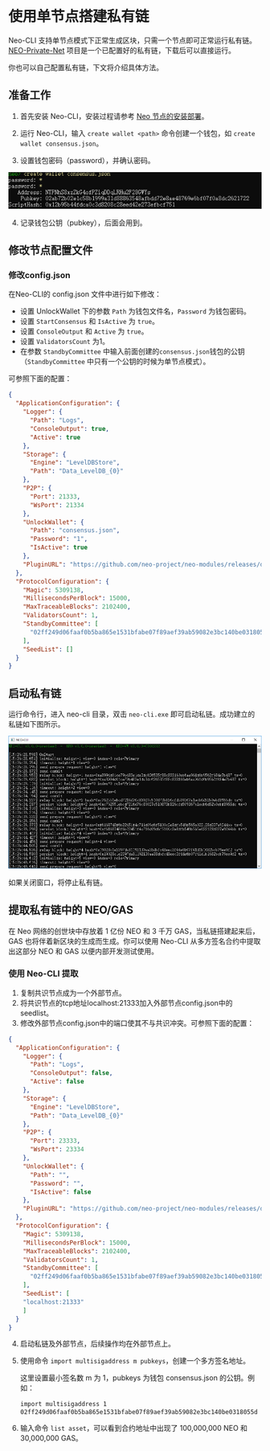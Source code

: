 # 使用单节点搭建私有链

Neo-CLI 支持单节点模式下正常生成区块，只需一个节点即可正常运行私有链。[NEO-Private-Net](https://github.com/chenzhitong/NEO-Private-Net) 项目是一个已配置好的私有链，下载后可以直接运行。

你也可以自己配置私有链，下文将介绍具体方法。

## 准备工作

1. 首先安装 Neo-CLI，安装过程请参考 [Neo 节点的安装部署](../../../node/cli/setup.md)。

2. 运行 Neo-CLI，输入 `create wallet <path>` 命令创建一个钱包，如 `create wallet consensus.json`。
3. 设置钱包密码（password），并确认密码。

 ![](../assets/create-wallet.png)

4. 记录钱包公钥（pubkey），后面会用到。

## 修改节点配置文件

### 修改config.json

在Neo-CLI的 config.json 文件中进行如下修改：

- 设置 UnlockWallet 下的参数 `Path` 为钱包文件名，`Password` 为钱包密码。
- 设置 `StartConsensus` 和 `IsActive` 为 `true`。
- 设置 `ConsoleOutput` 和 `Active`  为 `true`。
- 设置 `ValidatorsCount` 为1。
- 在参数 `StandbyCommittee` 中输入前面创建的`consensus.json`钱包的公钥（`StandbyCommittee` 中只有一个公钥的时候为单节点模式）。

可参照下面的配置：

```json
{
  "ApplicationConfiguration": {
    "Logger": {
      "Path": "Logs",
      "ConsoleOutput": true,
      "Active": true
    },
    "Storage": {
      "Engine": "LevelDBStore",
      "Path": "Data_LevelDB_{0}"
    },
    "P2P": {
      "Port": 21333,
      "WsPort": 21334
    },
    "UnlockWallet": {
      "Path": "consensus.json",
      "Password": "1",
      "IsActive": true
    },
    "PluginURL": "https://github.com/neo-project/neo-modules/releases/download/v{1}/{0}.zip"
  },
  "ProtocolConfiguration": {
    "Magic": 5309138,
    "MillisecondsPerBlock": 15000,
    "MaxTraceableBlocks": 2102400,
    "ValidatorsCount": 1,
    "StandbyCommittee": [
      "02ff249d06faaf0b5ba865e1531bfabe07f89aef39ab59082e3bc140be0318055d"
    ],
    "SeedList": []
  }
}

```



## 启动私有链

运行命令行，进入 neo-cli 目录，双击 `neo-cli.exe` 即可启动私链。成功建立的私链如下图所示。

![](../assets/solo.png)

如果关闭窗口，将停止私有链。

## 提取私有链中的 NEO/GAS

在 Neo 网络的创世块中存放着 1 亿份 NEO 和 3 千万 GAS，当私链搭建起来后，GAS 也将伴着新区块的生成而生成。你可以使用 Neo-CLI 从多方签名合约中提取出这部分 NEO 和 GAS 以便内部开发测试使用。

### 使用 Neo-CLI 提取

1. 复制共识节点成为一个外部节点。
2. 将共识节点的tcp地址localhost:21333加入外部节点config.json中的seedlist。
3. 修改外部节点config.json中的端口使其不与共识冲突。可参照下面的配置：

```json
{
  "ApplicationConfiguration": {
    "Logger": {
      "Path": "Logs",
      "ConsoleOutput": false,
      "Active": false
    },
    "Storage": {
      "Engine": "LevelDBStore",
      "Path": "Data_LevelDB_{0}"
    },
    "P2P": {
      "Port": 23333,
      "WsPort": 23334
    },
    "UnlockWallet": {
      "Path": "",
      "Password": "",
      "IsActive": false
    },
    "PluginURL": "https://github.com/neo-project/neo-modules/releases/download/v{1}/{0}.zip"
  },
  "ProtocolConfiguration": {
    "Magic": 5309138,
    "MillisecondsPerBlock": 15000,
    "MaxTraceableBlocks": 2102400,
    "ValidatorsCount": 1,
    "StandbyCommittee": [
      "02ff249d06faaf0b5ba865e1531bfabe07f89aef39ab59082e3bc140be0318055d"
    ],
    "SeedList": [
    "localhost:21333"
    ]
  }
}

```

4. 启动私链及外部节点，后续操作均在外部节点上。

5. 使用命令 `import multisigaddress m pubkeys`，创建一个多方签名地址。

   这里设置最小签名数 m 为 1，pubkeys 为钱包 consensus.json 的公钥。例如：

    ``` 
   import multisigaddress 1 02ff249d06faaf0b5ba865e1531bfabe07f89aef39ab59082e3bc140be0318055d
    ```

6. 输入命令 `list asset`，可以看到合约地址中出现了 100,000,000 NEO 和 30,000,000 GAS。
